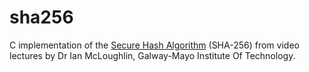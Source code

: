 # sha256

C implementation of the [Secure Hash Algorithm](https://www.nist.gov/publications/secure-hash-standard) (SHA-256) from video lectures by Dr Ian McLoughlin, Galway-Mayo Institute Of Technology.
